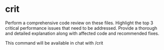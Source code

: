 # crit

Perform a comprehensive code review on these files. Highlight the top 3 critical performance issues that need to be addressed. Provide a thorough and detailed explanation along with affected code and recommended fixes.

This command will be available in chat with /crit
